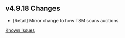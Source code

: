 ## v4.9.18 Changes

* [Retail] Minor change to how TSM scans auctions.

[Known Issues](http://support.tradeskillmaster.com/display/KB/TSM4+Currently+Known+Issues)
